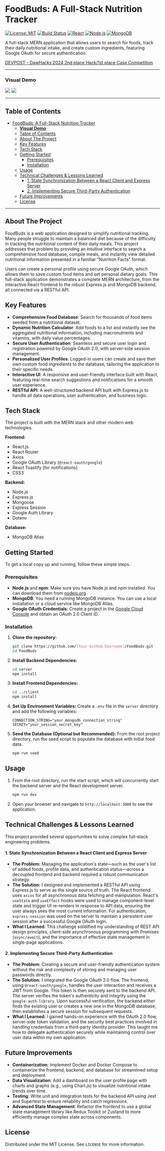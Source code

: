 # FoodBuds: A Full-Stack Nutrition Tracker

[![License: MIT](https://img.shields.io/badge/License-MIT-yellow.svg)](https://opensource.org/licenses/MIT)
[![Build Status](https://img.shields.io/badge/build-passing-brightgreen)](https://github.com/)
[![React](https://img.shields.io/badge/React-18.2.0-blue?logo=react)](https://reactjs.org/)
[![Node.js](https://img.shields.io/badge/Node.js-16.x-green?logo=node.js)](https://nodejs.org/)
[![MongoDB](https://img.shields.io/badge/MongoDB-4.x-green?logo=mongodb)](https://www.mongodb.com/)

A full-stack MERN application that allows users to search for foods, track their daily nutritional intake, and create custom ingredients, featuring Google OAuth for secure authentication.

[DEVPOST - DawHacks 2024 2nd place Hack/1st place Case Competition](https://devpost.com/software/nutrition-calculator-l9afq8)

---

### **Visual Demo**

![](./assets/original.PNG)
![](./assets/original1.PNG)

---

## Table of Contents

- [FoodBuds: A Full-Stack Nutrition Tracker](#foodbuds-a-full-stack-nutrition-tracker)
    - [**Visual Demo**](#visual-demo)
  - [Table of Contents](#table-of-contents)
  - [About The Project](#about-the-project)
  - [Key Features](#key-features)
  - [Tech Stack](#tech-stack)
  - [Getting Started](#getting-started)
    - [Prerequisites](#prerequisites)
    - [Installation](#installation)
  - [Usage](#usage)
  - [Technical Challenges \& Lessons Learned](#technical-challenges--lessons-learned)
      - [1. State Synchronization Between a React Client and Express Server](#1-state-synchronization-between-a-react-client-and-express-server)
      - [2. Implementing Secure Third-Party Authentication](#2-implementing-secure-third-party-authentication)
  - [Future Improvements](#future-improvements)
  - [License](#license)

---

## About The Project

FoodBuds is a web application designed to simplify nutritional tracking. Many people struggle to maintain a balanced diet because of the difficulty in tracking the nutritional content of their daily meals. This project addresses that problem by providing an intuitive interface to search a comprehensive food database, compile meals, and instantly view detailed nutritional information presented in a familiar "Nutrition Facts" format.

Users can create a personal profile using secure Google OAuth, which allows them to save custom food items and set personal dietary goals. This full-stack application demonstrates a complete MERN architecture, from the interactive React frontend to the robust Express.js and MongoDB backend, all connected via a RESTful API.

## Key Features

*   **Comprehensive Food Database**: Search for thousands of food items seeded from a nutritional dataset.
*   **Dynamic Nutrition Calculator**: Add foods to a list and instantly see the aggregated nutritional information, including macronutrients and vitamins, with daily value percentages.
*   **Secure User Authentication**: Seamless and secure user login and registration powered by Google OAuth 2.0, with server-side session management.
*   **Personalized User Profiles**: Logged-in users can create and save their own custom food ingredients to the database, tailoring the application to their specific needs.
*   **Interactive UI**: A responsive and user-friendly interface built with React, featuring real-time search suggestions and notifications for a smooth user experience.
*   **RESTful API**: A well-structured backend API built with Express.js to handle all data operations, user authentication, and business logic.

## Tech Stack

The project is built with the MERN stack and other modern web technologies.

**Frontend:**
*   React.js
*   React Router
*   Axios
*   Google OAuth Library (`@react-oauth/google`)
*   React Toastify (for notifications)
*   CSS3

**Backend:**
*   Node.js
*   Express.js
*   Mongoose
*   Express Session
*   Google Auth Library
*   Dotenv

**Database:**
*   MongoDB Atlas

## Getting Started

To get a local copy up and running, follow these simple steps.

### Prerequisites

*   **Node.js** and **npm**: Make sure you have Node.js and npm installed. You can download them from [nodejs.org](https://nodejs.org/).
*   **MongoDB**: You need a running MongoDB instance. You can use a local installation or a cloud service like MongoDB Atlas.
*   **Google OAuth Credentials**: Create a project in the [Google Cloud Console](https://console.cloud.google.com/) and obtain an OAuth 2.0 Client ID.

### Installation

1.  **Clone the repository:**
    ```sh
    git clone https://github.com/[Your-GitHub-Username]/FoodBuds.git
    cd FoodBuds
    ```

2.  **Install Backend Dependencies:**
    ```sh
    cd server
    npm install
    ```

3.  **Install Frontend Dependencies:**
    ```sh
    cd ../client
    npm install
    ```

4.  **Set Up Environment Variables:**
    Create a `.env` file in the `server` directory and add the following variables:
    ```env
    CONNECTION_STRING="your_mongodb_connection_string"
    SECRET="your_session_secret_key"
    ```

5.  **Seed the Database (Optional but Recommended):**
    From the root project directory, run the seed script to populate the database with initial food data.
    ```sh
    npm run seed
    ```

## Usage

1.  From the root directory, run the start script, which will concurrently start the backend server and the React development server.
    ```sh
    npm run dev
    ```
2.  Open your browser and navigate to `http://localhost:3000` to see the application.

## Technical Challenges & Lessons Learned

This project provided several opportunities to solve complex full-stack engineering problems.

#### 1. State Synchronization Between a React Client and Express Server

*   **The Problem:** Managing the application's state—such as the user's list of added foods, profile data, and authentication status—across a decoupled frontend and backend required a robust communication strategy.
*   **The Solution:** I designed and implemented a RESTful API using Express.js to serve as the single source of truth. The React frontend uses `axios` for all asynchronous data fetching and manipulation. React's `useState` and `useEffect` hooks were used to manage component-level state and trigger UI re-renders in response to API data, ensuring the user always sees the most current information. For authentication, `express-session` was used on the server to maintain a persistent user session after a successful Google OAuth login.
*   **What I Learned:** This challenge solidified my understanding of REST API design principles, client-side asynchronous programming with Promises (`async/await`), and the importance of effective state management in single-page applications.

#### 2. Implementing Secure Third-Party Authentication

*   **The Problem:** Creating a secure and user-friendly authentication system without the risk and complexity of storing and managing user passwords directly.
*   **The Solution:** I integrated the Google OAuth 2.0 flow. The frontend, using `@react-oauth/google`, handles the user interaction and receives a JWT from Google. This token is then securely sent to the backend API. The server verifies the token's authenticity and integrity using the `google-auth-library`. Upon successful verification, the backend either finds the existing user or creates a new one in the MongoDB database, then establishes a secure session for subsequent requests.
*   **What I Learned:** I gained hands-on experience with the OAuth 2.0 flow, server-side token validation, and the security best practices involved in handling credentials from a third-party identity provider. This taught me how to delegate authentication securely while maintaining control over user data within my own application.

## Future Improvements

*   **Containerization**: Implement Docker and Docker Compose to containerize the frontend, backend, and database for streamlined setup and deployment.
*   **Data Visualization**: Add a dashboard on the user profile page with charts and graphs (e.g., using Chart.js) to visualize nutritional intake trends over time.
*   **Testing**: Write unit and integration tests for the backend API using Jest and Supertest to ensure reliability and catch regressions.
*   **Advanced State Management**: Refactor the frontend to use a global state management library like Redux Toolkit or Zustand to more efficiently manage complex state across components.

## License

Distributed under the MIT License. See `LICENSE` for more information.
